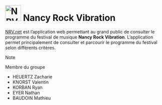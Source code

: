 # <img src="images/logo2.png" alt="NRV logo" width="50"/> Nancy Rock Vibration

[NRV.net](https://lienamettreplustard.fr) est l’application web permettant au grand public de consulter le programme du festival de musique **Nancy Rock Vibration**. L’application permet principalement de consulter et parcourir le programme du festival selon différents critères.

> [!NOTE]
> Membre du groupe
> - HEUERTZ Zacharie
> - KNORST Valentin
> - KORBAN Ryan
> - EYER Nathan
> - BAUDOIN Mathieu







